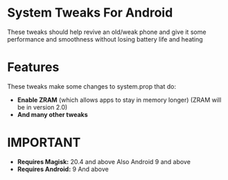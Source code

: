 # **System Tweaks For Android**
These tweaks should help revive an old/weak phone and give it some performance and smoothness without losing battery life and heating
# Features
These tweaks make some changes to system.prop that do:
- **Enable ZRAM** (which allows apps to stay in memory longer) (ZRAM will be in version 2.0)
- **And many other tweaks**
# IMPORTANT
- **Requires Magisk:** 20.4 and above Also Android 9 and above
- **Requires Android:** 9 And above
